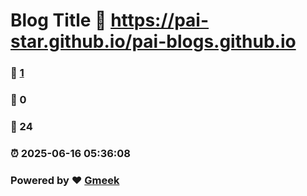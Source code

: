 # Blog Title :link: https://pai-star.github.io/pai-blogs.github.io 
### :page_facing_up: [1](https://pai-star.github.io/pai-blogs.github.io/tag.html) 
### :speech_balloon: 0 
### :hibiscus: 24 
### :alarm_clock: 2025-06-16 05:36:08 
### Powered by :heart: [Gmeek](https://github.com/Meekdai/Gmeek)
